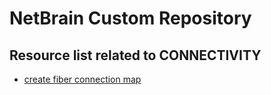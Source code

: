 # NetBrain Custom Repository

## Resource list related to CONNECTIVITY


* [create fiber connection map](create%20fiber%20connection%20map/)
